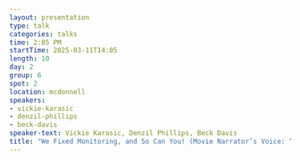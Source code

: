 ```yaml
---
layout: presentation
type: talk
categories: talks
time: 2:05 PM
startTime: 2025-03-11T14:05 
length: 10
day: 2
group: 6
spot: 2
location: mcdonnell
speakers:
- vickie-karasic
- denzil-phillips
- beck-davis
speaker-text: Vickie Karasic, Denzil Phillips, Beck Davis
title: "We Fixed Monitoring, and So Can You! (Movie Narrator’s Voice: “No, they did not.”)"
---
```


